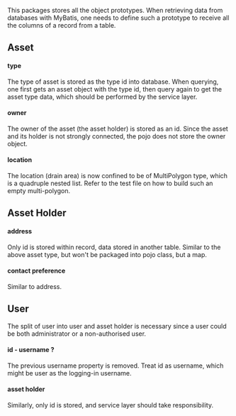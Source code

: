 This packages stores all the object prototypes. When retrieving data from databases with MyBatis, one needs to define such a prototype to receive all the columns of a record from a table.

## Asset 

#### type

The type of asset is stored as the type id into database. When querying, one first gets an asset object with the type id, then query again to get the asset type data, which should be performed by the service layer.

#### owner

The owner of the asset (the asset holder) is stored as an id. Since the asset and its holder is not strongly connected, the pojo does not store the owner object.

#### location
The location (drain area) is now confined to be of MultiPolygon type, which is a quadruple nested list. Refer to the test file on how to build such an empty multi-polygon.

## Asset Holder

#### address

Only id is stored within record, data stored in another table. Similar to the above asset type, but won't be packaged into pojo class, but a map.

#### contact preference

Similar to address.

## User

The split of user into user and asset holder is necessary since a user could be both administrator or a non-authorised user.

#### id - username ?

The previous username property is removed. Treat id as username, which might be user as the logging-in username.

#### asset holder

Similarly, only id is stored, and service layer should take responsibility.